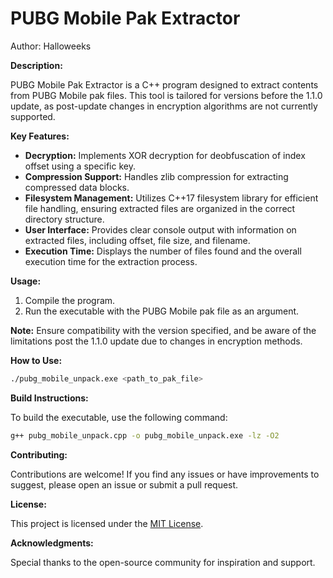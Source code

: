 # PUBG Mobile Pak Extractor

Author: Halloweeks

**Description:**

PUBG Mobile Pak Extractor is a C++ program designed to extract contents from PUBG Mobile pak files. This tool is tailored for versions before the 1.1.0 update, as post-update changes in encryption algorithms are not currently supported.

**Key Features:**

- **Decryption:** Implements XOR decryption for deobfuscation of index offset using a specific key.
- **Compression Support:** Handles zlib compression for extracting compressed data blocks.
- **Filesystem Management:** Utilizes C++17 filesystem library for efficient file handling, ensuring extracted files are organized in the correct directory structure.
- **User Interface:** Provides clear console output with information on extracted files, including offset, file size, and filename.
- **Execution Time:** Displays the number of files found and the overall execution time for the extraction process.

**Usage:**

1. Compile the program.
2. Run the executable with the PUBG Mobile pak file as an argument.

**Note:**
Ensure compatibility with the version specified, and be aware of the limitations post the 1.1.0 update due to changes in encryption methods.

**How to Use:**

```bash
./pubg_mobile_unpack.exe <path_to_pak_file>
```

**Build Instructions:**

To build the executable, use the following command:

```bash
g++ pubg_mobile_unpack.cpp -o pubg_mobile_unpack.exe -lz -O2
```

**Contributing:**

Contributions are welcome! If you find any issues or have improvements to suggest, please open an issue or submit a pull request.

**License:**

This project is licensed under the [MIT License](LICENSE).

**Acknowledgments:**

Special thanks to the open-source community for inspiration and support.
